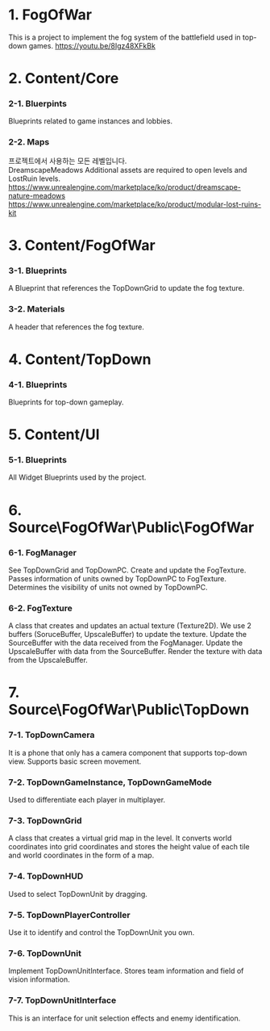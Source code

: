 # 1. FogOfWar
This is a project to implement the fog system of the battlefield used in top-down games.
https://youtu.be/8Igz48XFkBk  



# 2. Content/Core
### 2-1. Bluerpints
Blueprints related to game instances and lobbies.

### 2-2. Maps
프로젝트에서 사용하는 모든 레벨입니다.  
DreamscapeMeadows Additional assets are required to open levels and LostRuin levels.
https://www.unrealengine.com/marketplace/ko/product/dreamscape-nature-meadows
https://www.unrealengine.com/marketplace/ko/product/modular-lost-ruins-kit  



# 3. Content/FogOfWar
### 3-1. Blueprints
 A Blueprint that references the TopDownGrid to update the fog texture.

### 3-2. Materials
A header that references the fog texture.



# 4. Content/TopDown
### 4-1. Blueprints
Blueprints for top-down gameplay.



# 5. Content/UI
### 5-1. Blueprints
All Widget Blueprints used by the project.



# 6. Source\FogOfWar\Public\FogOfWar
### 6-1. FogManager
See TopDownGrid and TopDownPC. Create and update the FogTexture.
Passes information of units owned by TopDownPC to FogTexture. Determines the visibility of units not owned by TopDownPC.

### 6-2. FogTexture
A class that creates and updates an actual texture (Texture2D). We use 2 buffers (SoruceBuffer, UpscaleBuffer) to update the texture.
Update the SourceBuffer with the data received from the FogManager. Update the UpscaleBuffer with data from the SourceBuffer. Render the texture with data from the UpscaleBuffer.


# 7. Source\FogOfWar\Public\TopDown
### 7-1. TopDownCamera
It is a phone that only has a camera component that supports top-down view. Supports basic screen movement. 

### 7-2. TopDownGameInstance, TopDownGameMode
Used to differentiate each player in multiplayer.

### 7-3. TopDownGrid
A class that creates a virtual grid map in the level.
It converts world coordinates into grid coordinates and stores the height value of each tile and world coordinates in the form of a map.

### 7-4. TopDownHUD
Used to select TopDownUnit by dragging.

### 7-5. TopDownPlayerController
Use it to identify and control the TopDownUnit you own.

### 7-6. TopDownUnit
Implement TopDownUnitInterface.
Stores team information and field of vision information. 

### 7-7. TopDownUnitInterface
This is an interface for unit selection effects and enemy identification.
